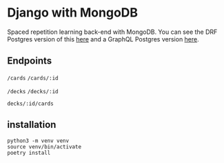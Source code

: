 # Django with MongoDB

Spaced repetition learning back-end with MongoDB.
You can see the DRF Postgres version of this [here](https://github.com/faraday-academy/spaced-repetition-django) and a GraphQL Postgres version [here](https://github.com/gwenf/django-graphql-srl).

## Endpoints

`/cards`
`/cards/:id`

`/decks`
`/decks/:id`

`decks/:id/cards`


## installation

```shell
python3 -m venv venv
source venv/bin/activate
poetry install
```